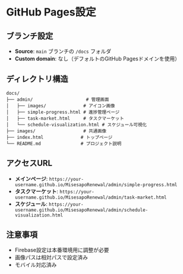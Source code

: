 # GitHub Pages設定

## ブランチ設定
- **Source**: `main` ブランチの `/docs` フォルダ
- **Custom domain**: なし（デフォルトのGitHub Pagesドメインを使用）

## ディレクトリ構造
```
docs/
├── admin/                    # 管理画面
│   ├── images/              # アイコン画像
│   ├── simple-progress.html # 進捗管理ページ
│   ├── task-market.html     # タスクマーケット
│   └── schedule-visualization.html # スケジュール可視化
├── images/                  # 共通画像
├── index.html              # トップページ
└── README.md               # プロジェクト説明
```

## アクセスURL
- **メインページ**: `https://your-username.github.io/MisesapoRenewal/admin/simple-progress.html`
- **タスクマーケット**: `https://your-username.github.io/MisesapoRenewal/admin/task-market.html`
- **スケジュール**: `https://your-username.github.io/MisesapoRenewal/admin/schedule-visualization.html`

## 注意事項
- Firebase設定は本番環境用に調整が必要
- 画像パスは相対パスで設定済み
- モバイル対応済み
